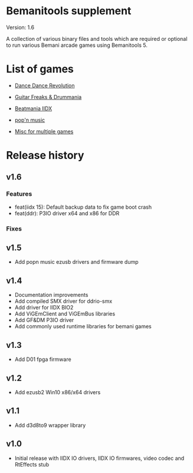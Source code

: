 # Bemanitools supplement

Version: 1.6

A collection of various binary files and tools which are required or optional
to run various Bemani arcade games using Bemanitools 5.

# List of games

* [Dance Dance Revolution](ddr/README.md)
* [Guitar Freaks & Drummania](gfdm/README.md)
* [Beatmania IIDX](iidx/README.md)
* [pop'n music](popn/README.md)

* [Misc for multiple games](misc/README.md)

# Release history

## v1.6

### Features

* feat(iidx 15): Default backup data to fix game boot crash
* feat(ddr): P3IO driver x64 and x86 for DDR

### Fixes

## v1.5

* Add popn music ezusb drivers and firmware dump

## v1.4

* Documentation improvements
* Add compiled SMX driver for ddrio-smx
* Add driver for IIDX BIO2
* Add ViGEmClient and ViGEmBus libraries
* Add GF&DM P3IO driver
* Add commonly used runtime libraries for bemani games

## v1.3

* Add D01 fpga firmware

## v1.2

* Add ezusb2 Win10 x86/x64 drivers

## v1.1

* Add d3d8to9 wrapper library

## v1.0

* Initial release with IIDX IO drivers, IIDX IO firmwares, video codec and 
RtEffects stub
